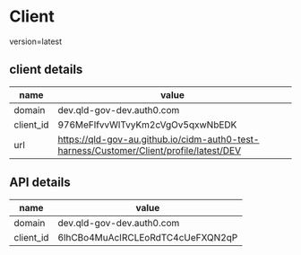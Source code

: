 
# Client

version=latest

## client details

|name|value|
| --- | --- |
|domain|dev.qld-gov-dev.auth0.com|
|client_id|976MeFlfvvWlTvyKm2cVgOv5qxwNbEDK|
|url|https://qld-gov-au.github.io/cidm-auth0-test-harness/Customer/Client/profile/latest/DEV|


## API details

|name|value|
| --- | --- |
|domain|dev.qld-gov-dev.auth0.com|
|client_id|6lhCBo4MuAcIRCLEoRdTC4cUeFXQN2qP|

